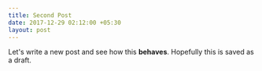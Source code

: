```yaml
---
title: Second Post
date: 2017-12-29 02:12:00 +05:30
layout: post
---
```


Let's write a new post and see how this **behaves**. Hopefully this is saved as a draft.
